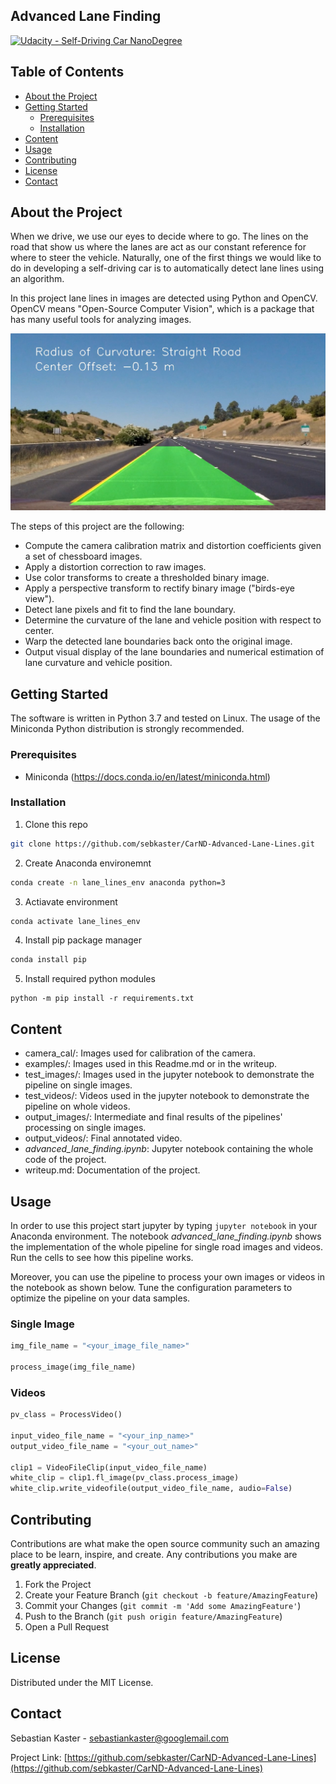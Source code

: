 ## Advanced Lane Finding
[![Udacity - Self-Driving Car NanoDegree](https://s3.amazonaws.com/udacity-sdc/github/shield-carnd.svg)](http://www.udacity.com/drive)

<!-- TABLE OF CONTENTS -->
## Table of Contents

* [About the Project](#about-the-project)
* [Getting Started](#getting-started)
  * [Prerequisites](#prerequisites)
  * [Installation](#installation)
* [Content](#content)
* [Usage](#usage)
* [Contributing](#contributing)
* [License](#license)
* [Contact](#contact)


[//]: # (Image References)

[image1]: ./examples/straight_lines1_final.jpg


About the Project
---

When we drive, we use our eyes to decide where to go. The lines on the road that show us where the lanes are act as our constant reference for where to steer the vehicle. Naturally, one of the first things we would like to do in developing a self-driving car is to automatically detect lane lines using an algorithm.

In this project lane lines in images are detected using Python and OpenCV. OpenCV means "Open-Source Computer Vision", which is a package that has many useful tools for analyzing images.

![alt text][image1]

The steps of this project are the following:

* Compute the camera calibration matrix and distortion coefficients given a set of chessboard images.
* Apply a distortion correction to raw images.
* Use color transforms to create a thresholded binary image.
* Apply a perspective transform to rectify binary image ("birds-eye view").
* Detect lane pixels and fit to find the lane boundary.
* Determine the curvature of the lane and vehicle position with respect to center.
* Warp the detected lane boundaries back onto the original image.
* Output visual display of the lane boundaries and numerical estimation of lane curvature and vehicle position.

<!-- GETTING STARTED -->
## Getting Started

The software is written in Python 3.7 and tested on Linux. The usage of the Miniconda Python distribution is strongly recommended.

### Prerequisites

* Miniconda (https://docs.conda.io/en/latest/miniconda.html)

### Installation

1. Clone this repo
```sh
git clone https://github.com/sebkaster/CarND-Advanced-Lane-Lines.git
```

2. Create Anaconda environemnt
```sh
conda create -n lane_lines_env anaconda python=3
```

3. Actiavate environment
```sh
conda activate lane_lines_env
```

4. Install pip package manager
```sh
conda install pip
```

5. Install required python modules
```
python -m pip install -r requirements.txt
```

<!-- CONTENT -->
## Content

* camera_cal/: Images used for calibration of the camera.
* examples/: Images used in this Readme.md or in the writeup.
* test_images/: Images used in the jupyter notebook to demonstrate the pipeline on single images.
* test_videos/: Videos used in the jupyter notebook to demonstrate the pipeline on whole videos.
* output_images/: Intermediate and final results of the pipelines' processing on single images.
* output_videos/: Final annotated video.
* _advanced_lane_finding.ipynb_: Jupyter notebook containing the whole code of the project.
* writeup.md: Documentation of the project. 

<!-- USAGE EXAMPLES -->
## Usage

In order to use this project start jupyter by typing `jupyter notebook` in your Anaconda environment. The notebook _advanced_lane_finding.ipynb_ shows the implementation of the whole pipeline for single road images and videos. Run the cells to see how this pipeline works.

Moreover, you can use the pipeline to process your own images or videos in the notebook as shown below. Tune the configuration parameters to optimize the pipeline on your data samples.

### Single Image

```python
img_file_name = "<your_image_file_name>"

process_image(img_file_name)
```

### Videos
```python
pv_class = ProcessVideo()

input_video_file_name = "<your_inp_name>"
output_video_file_name = "<your_out_name>"

clip1 = VideoFileClip(input_video_file_name)
white_clip = clip1.fl_image(pv_class.process_image)
white_clip.write_videofile(output_video_file_name, audio=False)
```

<!-- CONTRIBUTING -->
## Contributing

Contributions are what make the open source community such an amazing place to be learn, inspire, and create. Any contributions you make are **greatly appreciated**.

1. Fork the Project
2. Create your Feature Branch (`git checkout -b feature/AmazingFeature`)
3. Commit your Changes (`git commit -m 'Add some AmazingFeature'`)
4. Push to the Branch (`git push origin feature/AmazingFeature`)
5. Open a Pull Request

<!-- LICENSE -->
## License

Distributed under the MIT License.

<!-- CONTACT -->
## Contact

Sebastian Kaster - sebastiankaster@googlemail.com

Project Link: [https://github.com/sebkaster/CarND-Advanced-Lane-Lines](https://github.com/sebkaster/CarND-Advanced-Lane-Lines)


